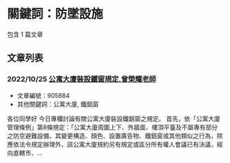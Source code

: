 # 關鍵詞：防墜設施

包含 1 篇文章

## 文章列表

### 2022/10/25 [公寓大廈裝設鐵窗規定,曾榮耀老師](../../articles/905884_%E5%85%AC%E5%AF%93%E5%A4%A7%E5%BB%88%E8%A3%9D%E8%A8%AD%E9%90%B5%E7%AA%97%E8%A6%8F%E5%AE%9A%2C%E6%9B%BE%E6%A6%AE%E8%80%80%E8%80%81%E5%B8%AB.md)
- 文章編號：905884
- 其他關鍵詞：公寓大廈, 鐵鋁窗

各位同學好 今日專欄討論有關公寓大廈裝設鐵鋁窗之規定。 首先，依「公寓大廈管理條例」第8條規定：「公寓大廈周圍上下、外牆面、樓頂平臺及不屬專有部分之防空避難設備，其變更構造、顏色、設置廣告物、鐵鋁窗或其他類似之行為，除應依法令規定辦理外，該公寓大廈規約另有規定或區分所有權人會議已有決議，經向直轄市、...
